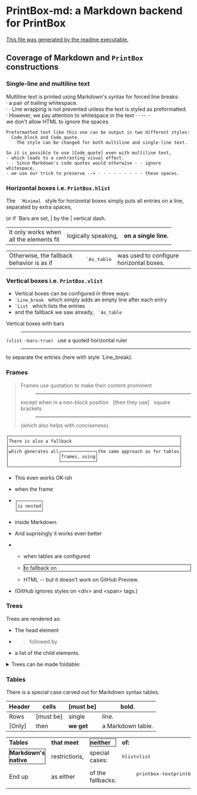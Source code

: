# PrintBox-md: a Markdown backend for PrintBox

[This file was generated by the readme executable.](readme.ml)

## Coverage of Markdown and `PrintBox` constructions

### Single-line and multiline text

Multiline text is printed using Markdown's syntax for forced line breaks:  
· a pair of trailing whitespace.  
· · Line wrapping is not prevented unless the text is styled as preformatted.  
· However, we pay attention to whitespace in the text · · -- ··   
we don't allow HTML to ignore the spaces.


```
Preformatted text like this one can be output in two different styles:
  Code_block and Code_quote.
    The style can be changed for both multiline and single-line text.
```


`So it is possible to use [Code_quote] even with multiline text,`  
`· which leads to a contrasting visual effect.`  
`· · Since Markdown's code quotes would otherwise · · ignore whitespace,`  
`· we use our trick to preserve --> · · · · · · · · · these spaces.`

### Horizontal boxes i.e. `PrintBox.hlist`

The &nbsp; `` `Minimal `` &nbsp; style for horizontal boxes simply puts all entries on a line,  &nbsp; separated by extra spaces,

or if \`Bars are set, |  by the | vertical dash.

<div>
 <table class="framed">
  <tr><td><div>It only works when<br/>all the elements fit</div></td>
   <td><div>logically speaking,</div></td>
   <td><div><b>on a single line.</b></div></td>
  </tr>
 </table>
</div>



<div>
 <table class="non-framed">
  <tr><td><div>Otherwise, the fallback behavior is as if</div></td>
   <td><pre><span style="font-family: monospace">`As_table</span></pre></td>
   <td><div>was used to configure horizontal boxes.</div></td>
  </tr>
 </table>
</div>



### Vertical boxes i.e. `PrintBox.vlist`

- Vertical boxes can be configured in three ways:
- `` `Line_break `` &nbsp; which simply adds an empty line after each entry
- `` `List `` &nbsp; which lists the entries
- and the fallback we saw already, &nbsp; `` `As_table ``

Vertical boxes with bars  
> ---
`(vlist ~bars:true)` &nbsp; use a quoted horizontal ruler  
> ---
to separate the entries (here with style \`Line_break).

### Frames

> Frames use quotation to make their content prominent  
> > ---
> except when in a non-block position &nbsp; [then they use] &nbsp; square brackets  
> > ---
> (which also helps with conciseness).


```
┌─────────────────────────────────────────────────────────────────┐
│There is also a fallback                                         │
├─────────────────────────────────────────────────────────────────┤
│which generates all┌─────────────┐the same approach as for tables│
│                   │frames, using│                               │
│                   └─────────────┘                               │
└─────────────────────────────────────────────────────────────────┘
```


- This even works OK-ish
- when the frame
- 
  ```
  ┌─────────┐
  │is nested│
  └─────────┘
  ```
  
- inside Markdown.

- And suprisingly it works even better
- - when tables are configured
  - <div><div style="border:thin solid"><div>to fallback on</div></div></div>
    
    
  - HTML -- but it doesn't work on GitHub Preview.
- (GitHub ignores styles on \<div\> and \<span\> tags.)

### Trees

Trees are rendered as:
- The head element
- > followed by
- a list of the child elements.

<details><summary>Trees can be made foldable:</summary>

- The head element
- > is the summary
- <details><summary>and the children...</summary>
  
  - **are the details.**
  </details>
  
</details>


### Tables

There is a special case carved out for Markdown syntax tables.

Header|cells    |[must be] |bold.
------|---------|----------|-----------------
Rows  |[must be]|single    |line.
[Only]|then     |**we get**|a Markdown table.

<div>
 <table class="framed">
  <tr><td><div><b>Tables</b></div></td><td><div><b>that meet</b></div></td>
   <td><div style="border:thin solid"><div><b>neither</b></div></div></td>
   <td><div><b>of:</b></div></td>
  </tr>
  <tr>
   <td>
    <div style="border:thin solid"><div><b>Markdown's native</b></div></div>
   </td><td><div>restrictions,</div></td><td><div>special cases:</div></td>
   <td><pre><span style="font-family: monospace">hlistvlist</span></pre></td>
  </tr>
  <tr><td><div>End up</div></td><td><div>as either</div></td>
   <td><div>of the fallbacks:</div></td>
   <td>
    <pre>
     <span style="font-family: monospace">printbox-textprintbox-html</span>
    </pre>
   </td>
  </tr>
 </table>
</div>



